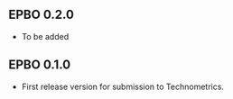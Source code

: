 ## EPBO 0.2.0

* To be added

## EPBO 0.1.0

* First release version for submission to Technometrics.
